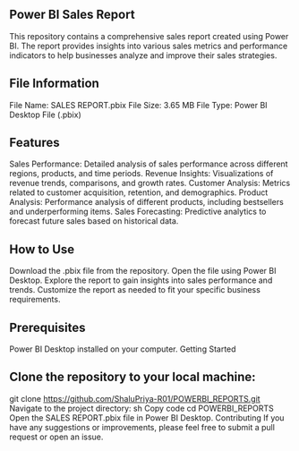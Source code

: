 ## Power BI Sales Report
This repository contains a comprehensive sales report created using Power BI. The report provides insights into various sales metrics and performance indicators to help businesses analyze and improve their sales strategies.

## File Information
File Name: SALES REPORT.pbix
File Size: 3.65 MB
File Type: Power BI Desktop File (.pbix)
## Features
Sales Performance: Detailed analysis of sales performance across different regions, products, and time periods.
Revenue Insights: Visualizations of revenue trends, comparisons, and growth rates.
Customer Analysis: Metrics related to customer acquisition, retention, and demographics.
Product Analysis: Performance analysis of different products, including bestsellers and underperforming items.
Sales Forecasting: Predictive analytics to forecast future sales based on historical data.
## How to Use
Download the .pbix file from the repository.
Open the file using Power BI Desktop.
Explore the report to gain insights into sales performance and trends.
Customize the report as needed to fit your specific business requirements.
## Prerequisites
Power BI Desktop installed on your computer.
Getting Started
## Clone the repository to your local machine:

git clone https://github.com/ShaluPriya-R01/POWERBI_REPORTS.git
Navigate to the project directory:
sh
Copy code
cd POWERBI_REPORTS
Open the SALES REPORT.pbix file in Power BI Desktop.
Contributing
If you have any suggestions or improvements, please feel free to submit a pull request or open an issue.
